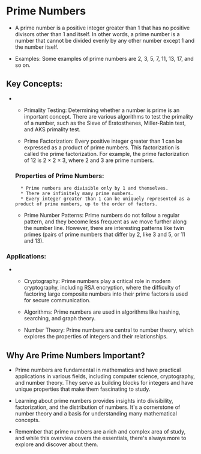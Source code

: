# Prime Numbers
* A prime number is a positive integer greater than 1 that has no positive divisors other than 1 and itself. In other words, a prime number is a number that cannot be divided evenly by any other number except 1 and the number itself.

* Examples: Some examples of prime numbers are 2, 3, 5, 7, 11, 13, 17, and so on.

## Key Concepts:
* 
    * Primality Testing: Determining whether a number is prime is an important concept. There are various algorithms to test the primality of a number, such as the Sieve of Eratosthenes, Miller-Rabin test, and AKS primality test.

    * Prime Factorization: Every positive integer greater than 1 can be expressed as a product of prime numbers. This factorization is called the prime factorization. For example, the prime factorization of 12 is 2 × 2 × 3, where 2 and 3 are prime numbers.

    ### Properties of Prime Numbers:
        * Prime numbers are divisible only by 1 and themselves.
        * There are infinitely many prime numbers.
        * Every integer greater than 1 can be uniquely represented as a product of prime numbers, up to the order of factors.

    * Prime Number Patterns: Prime numbers do not follow a regular pattern, and they become less frequent as we move further along the number line. However, there are interesting patterns like twin primes (pairs of prime numbers that differ by 2, like 3 and 5, or 11 and 13).

### Applications:
* 
    * Cryptography: Prime numbers play a critical role in modern cryptography, including RSA encryption, where the difficulty of factoring large composite numbers into their prime factors is used for secure communication.

    * Algorithms: Prime numbers are used in algorithms like hashing, searching, and graph theory.

    * Number Theory: Prime numbers are central to number theory, which explores the properties of integers and their relationships.


## Why Are Prime Numbers Important?

* Prime numbers are fundamental in mathematics and have practical applications in various fields, including computer science, cryptography, and number theory. They serve as building blocks for integers and have unique properties that make them fascinating to study.

* Learning about prime numbers provides insights into divisibility, factorization, and the distribution of numbers. It's a cornerstone of number theory and a basis for understanding many mathematical concepts.

* Remember that prime numbers are a rich and complex area of study, and while this overview covers the essentials, there's always more to explore and discover about them.

